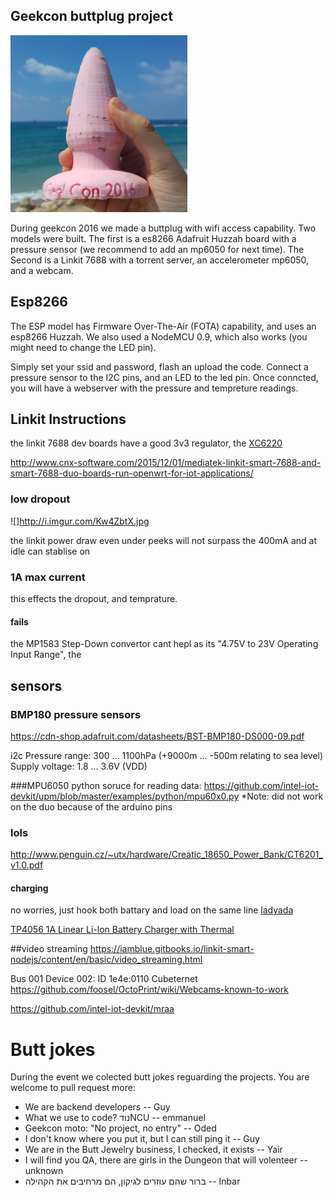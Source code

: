 
## Geekcon buttplug project

![buttplug](https://github.com/5shekel/butt/blob/master/media/butt_plug_geekcon_result_thumb.jpg)

During geekcon 2016 we made a buttplug with wifi access capability.
Two models were built.
The first is a es8266 Adafruit Huzzah board with a pressure sensor (we recommend to add an mp6050 for next time). 
The Second is a Linkit 7688 with a torrent server, an accelerometer mp6050, and a webcam.

## Esp8266

The ESP model has Firmware Over-The-Air (FOTA) capability, and uses an esp8266 Huzzah. We also used a NodeMCU 0.9, which also works (you might need to change the LED pin).

Simply set your ssid and password, flash an upload the code. Connect a pressure sensor to the I2C pins, and an LED to the led pin.
Once conncted, you will have a webserver with the pressure and tempreture readings.


## Linkit Instructions

the linkit 7688 dev boards have a good 3v3 regulator, the [XC6220](http://media.digikey.com/pdf/Data%20Sheets/Torex/XC6220.pdf) 

http://www.cnx-software.com/2015/12/01/mediatek-linkit-smart-7688-and-smart-7688-duo-boards-run-openwrt-for-iot-applications/

### low dropout

![]http://i.imgur.com/Kw4ZbtX.jpg

the linkit power draw even under peeks will not surpass the 400mA
and at idle can stablise on 

### 1A max current
this effects the dropout, and temprature. 



#### fails
the  MP1583 Step-Down convertor cant hepl as its "4.75V to 23V Operating Input Range", the 


## sensors
### BMP180 pressure sensors
https://cdn-shop.adafruit.com/datasheets/BST-BMP180-DS000-09.pdf

i2c 
Pressure range: 300 ... 1100hPa (+9000m ... -500m relating to sea level)
Supply voltage: 1.8 ... 3.6V (VDD)


###MPU6050
python soruce for reading data:
https://github.com/intel-iot-devkit/upm/blob/master/examples/python/mpu60x0.py
*Note: did not work on the duo because of the arduino pins

### lols
http://www.penguin.cz/~utx/hardware/Creatic_18650_Power_Bank/CT6201_v1.0.pdf

#### charging
no worries, just hook both battary and load on the same line [ladyada](https://learn.adafruit.com/li-ion-and-lipoly-batteries/proper-charging)

[TP4056 1A Linear Li-lon Battery Charger with Thermal](https://dlnmh9ip6v2uc.cloudfront.net/datasheets/Prototyping/TP4056.pdf)

##video streaming
https://iamblue.gitbooks.io/linkit-smart-nodejs/content/en/basic/video_streaming.html

Bus 001 Device 002: ID 1e4e:0110 Cubeternet
https://github.com/foosel/OctoPrint/wiki/Webcams-known-to-work


https://github.com/intel-iot-devkit/mraa


# Butt jokes
During the event we colected butt jokes reguarding the projects. You are welcome to pull request more:

* We are backend developers -- Guy
* What we use to code? נודNCU -- emmanuel
* Geekcon moto: "No project, no entry" -- Oded
* I don't know where you put it, but I can still ping it -- Guy
* We are in the Butt Jewelry business, I checked, it exists -- Yair
* I will find you QA, there are girls in the Dungeon that will volenteer -- unknown
* ברור שהם עוזרים לגיקון, הם מרחיבים את הקהילה -- Inbar

